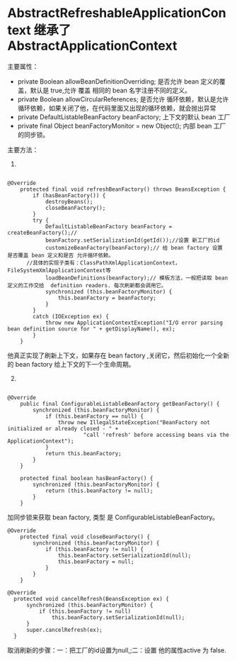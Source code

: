 # AbstractRefreshableApplicationContext 继承了 AbstractApplicationContext

主要属性：
- private Boolean allowBeanDefinitionOverriding; 是否允许 bean 定义的覆盖，默认是 true,允许 覆盖 相同的 bean 名字注册不同的定义。
- private Boolean allowCircularReferences; 是否允许 循环依赖，默认是允许 循环依赖，如果关闭了他，在代码里面又出现的循环依赖，就会抛出异常
- private DefaultListableBeanFactory beanFactory; 上下文的默认 bean 工厂
- 	private final Object beanFactoryMonitor = new Object(); 内部 bean 工厂的同步锁。

主要方法：

1.
```

@Override
	protected final void refreshBeanFactory() throws BeansException {
		if (hasBeanFactory()) {
			destroyBeans();
			closeBeanFactory();
		}
		try {
			DefaultListableBeanFactory beanFactory = createBeanFactory();//
			beanFactory.setSerializationId(getId());//设置 新工厂的id
			customizeBeanFactory(beanFactory);// 给 bean factory 设置 是否覆盖 bean 定义和是否 允许循环依赖。
      //具体的实现子类有：ClassPathXmlApplicationContext，FileSystemXmlApplicationContext等
			loadBeanDefinitions(beanFactory);// 模板方法，一般把读取 bean 定义的工作交给  definition readers. 每次刷新都会调用它。
			synchronized (this.beanFactoryMonitor) {
				this.beanFactory = beanFactory;
			}
		}
		catch (IOException ex) {
			throw new ApplicationContextException("I/O error parsing bean definition source for " + getDisplayName(), ex);
		}
	}
```

他真正实现了刷新上下文，如果存在 bean factory ,关闭它，然后初始化一个全新的 bean factory 给上下文的下一个生命周期。

2.
```

@Override
	public final ConfigurableListableBeanFactory getBeanFactory() {
		synchronized (this.beanFactoryMonitor) {
			if (this.beanFactory == null) {
				throw new IllegalStateException("BeanFactory not initialized or already closed - " +
						"call 'refresh' before accessing beans via the ApplicationContext");
			}
			return this.beanFactory;
		}
	}
  
  	protected final boolean hasBeanFactory() {
		synchronized (this.beanFactoryMonitor) {
			return (this.beanFactory != null);
		}
	}
```

加同步锁来获取 bean factory, 类型 是 ConfigurableListableBeanFactory。

```
@Override
	protected final void closeBeanFactory() {
		synchronized (this.beanFactoryMonitor) {
			if (this.beanFactory != null) {
				this.beanFactory.setSerializationId(null);
				this.beanFactory = null;
			}
		}
	}
  ```
  ```
  @Override
	protected void cancelRefresh(BeansException ex) {
		synchronized (this.beanFactoryMonitor) {
			if (this.beanFactory != null)
				this.beanFactory.setSerializationId(null);
		}
		super.cancelRefresh(ex);
	}

  ```
  取消刷新的步骤：一：把工厂的id设置为null,;二：设置 他的属性active 为 false.
